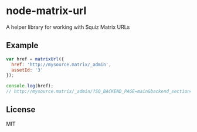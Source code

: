 node-matrix-url
================

A helper library for working with Squiz Matrix URLs

Example
-------

```js
var href = matrixUrl({
  href: 'http://mysource.matrix/_admin',
  assetId: '3'
});

console.log(href);
// http://mysource.matrix/_admin/?SQ_BACKEND_PAGE=main&backend_section=am&am_section=edit_asset&assetid=3&asset_ei_screen=&ignore_frames=1
```

License
-------

MIT
